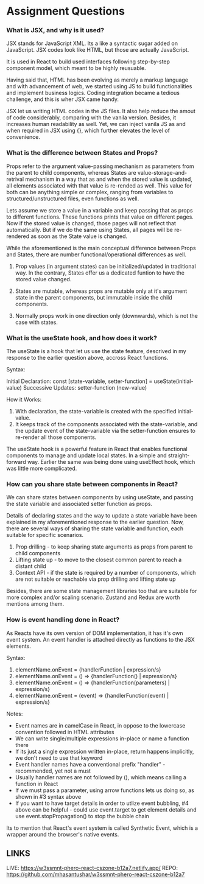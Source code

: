 # Assignment Questions

### What is JSX, and why is it used?

JSX stands for JavaScript XML. Its a like a syntactic sugar added on JavaScript. JSX codes look like HTML, but those are actually JavaScript.

It is used in React to build used interfaces following step-by-step component model, which meant to be highly reusuable.

Having said that, HTML has been evolving as merely a markup language and with advancement of web, we started using JS to build functionalities and implement business logics. Coding integration became a tedious challenge, and this is wher JSX came handy. 

JSX let us writing HTML codes in the JS files. It also help reduce the amout of code considerably, comparing with the vanila version. Besides, it increases human readability as well. Yet, we can inject vanila JS as and when required in JSX using {}, which further elevates the level of convenience.


### What is the difference between States and Props?

Props refer to the argument value-passing mechanism as parameters from the parent to child components, whereas States are value-storage-and-retrival mechanism in a way that as and when the stored value is updated, all elements associated with that value is re-rended as well. This value for both can be anything simple or complex, ranging from variables to structured/unstructured files, even functions as well.

Lets assume we store a value in a variable and keep passing that as props to different functions. These functions prints that value on different pages. Now if the stored value is changed, those pages will not reflect that automatically. But if we do the same using States, all pages will be re-rendered as soon as the State value is changed.

While the aforementioned is the main conceptual difference between Props and States, there are number functional/operational differences as well.

1. Prop values (in argument states) can be initialized/updated in traditional way. In the contrary, States offer us a dedicated funtion to have the stored value changed.

2. States are mutable, whereas props are mutable only at it's argument state in the parent components, but immutable inside the child components.

3. Normally props work in one direction only (downwards), which is not the case with states.


### What is the useState hook, and how does it work?

The useState is a hook that let us use the state feature, descrived in my response to the earlier question above, accross React functions.

Syntax:

Initial Declaration: const [state-variable, setter-function] = useState(initial-value)
Successive Updates: setter-function (new-value)

How it Works:

1) With declaration, the state-variable is created with the specified initial-value.
2) It keeps track of the components associated with the state-variable, and the update event of the state-variable via the setter-function ensures to re-render all those components.

The useState hook is a powerful feature in React that enables functional components to manage and update local states. In a simple and straight-forward way. Earlier the same was being done using useEffect hook, which was little more complicated.


### How can you share state between components in React?

We can share states between components by using useState, and passing the state variable and associated setter function as props.

Details of declaring states and the way to update a state variable have been explained in my aforementioned response to the earlier question. Now, there are several ways of sharing the state variable and function, each suitable for specific scenarios.

1. Prop drilling - to keep sharing state arguments as props from parent to child components
2. Lifting state up - to move to the closest common parent to reach a distant child
3. Context API - if the state is required by a number of components, which are not suitable or reachable via prop drilling and lifting state up

Besides, there are some state management libraries too that are suitable for more complex and/or scaling scenario. Zustand and Redux are worth mentions among them.


### How is event handling done in React?

As Reacts have its own version of DOM implementation, it has it's own event system. An event handler is attached directly as functions to the JSX elements.

Syntax:

1. elementName.onEvent = {handlerFunction | expression/s}
2. elementName.onEvent = () => {handlerFunction() | expression/s}
3. elementName.onEvent = () => {handlerFunction(parameters) | expression/s}
4. elementName.onEvent = (event) => {handlerFunction(event) | expression/s}

Notes:

- Event names are in camelCase in React, in oppose to the lowercase convention followed in HTML attributes
- We can write single/multiple expressions in-place or name a function there
- If its just a single expression written in-place, return happens implicitly, we don't need to use that keyword
- Event handler names have a conventional prefix "handler" - recommended, yet not a must
- Usually handler names are not followed by (), which means calling a function in React
- If we must pass a parameter, using arrow functions lets us doing so, as shown in #3 syntax above
- If you want to have target details in order to utlize event bubbling, #4 above can be helpful - could use event.target to get element details and use event.stopPropagation() to stop the bubble chain

Its to mention that React's event system is called Synthetic Event, which is a wrapper around the browser's native events.


## LINKS

LIVE: https://w3ssmnt-phero-react-cszone-b12a7.netlify.app/
REPO: https://github.com/mhasantushar/w3ssmnt-phero-react-cszone-b12a7